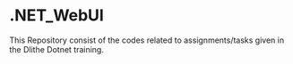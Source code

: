 # .NET_WebUI
This Repository consist of the codes related to assignments/tasks given in the Dlithe Dotnet training.
